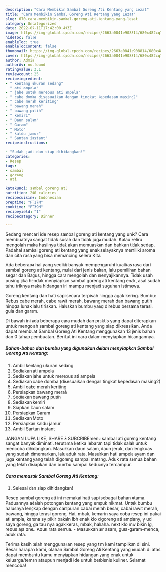 ```yaml
---
description: "Cara Membikin Sambal Goreng Ati Kentang yang Lezat"
title: "Cara Membikin Sambal Goreng Ati Kentang yang Lezat"
slug: 670-cara-membikin-sambal-goreng-ati-kentang-yang-lezat
category: Uncategorized
date: 2022-05-11T17:42:00.493Z
image: https://img-global.cpcdn.com/recipes/2663a0841e908814/680x482cq70/sambal-goreng-ati-kentang-foto-resep-utama.jpg
hideToc: false
enableToc: true
enableTocContent: false
thumbnail: https://img-global.cpcdn.com/recipes/2663a0841e908814/680x482cq70/sambal-goreng-ati-kentang-foto-resep-utama.jpg
cover: https://img-global.cpcdn.com/recipes/2663a0841e908814/680x482cq70/sambal-goreng-ati-kentang-foto-resep-utama.jpg
author: Admin
authorAv: notfound
ratingvalue: 3.1
reviewcount: 25
recipeingredient:
- " kentang ukuran sedang"
- " ati ampela"
- " jahe untuk merebus ati ampela"
- " cabe domba disesuaikan dengan tingkat kepedasan masing2"
- " cabe merah keriting"
- " bawang merah"
- " bawang putih"
- " kemiri"
- " Daun salam"
- " Garam"
- " Moto"
- " kaldu jamur"
- " Santan instant"
recipeinstructions:

- "Sudah jadi dan siap dihidangkan!"
categories:
- Resep
tags:
- sambal
- goreng
- ati

katakunci: sambal goreng ati 
nutrition: 200 calories
recipecuisine: Indonesian
preptime: "PT17M"
cooktime: "PT39M"
recipeyield: "1"
recipecategory: Dinner

---
```





Sedang mencari ide resep sambal goreng ati kentang yang unik? Cara membuatnya sangat tidak susah dan tidak juga mudah. Kalau keliru mengolah maka hasilnya tidak akan memuaskan dan bahkan tidak sedap. Padahal sambal goreng ati kentang yang enak selayaknya memiliki aroma dan cita rasa yang bisa memancing selera Kita.





Ada beberapa hal yang sedikit banyak mempengaruhi kualitas rasa dari sambal goreng ati kentang, mulai dari jenis bahan, lalu pemilihan bahan segar dan Bagus, hingga cara mengolah dan menyajikannya. Tidak usah pusing jika hendak menyiapkan sambal goreng ati kentang enak,      asal sudah tahu triknya maka hidangan ini mampu menjadi suguhan istimewa.














Goreng kentang dan hati sapi secara terpisah hingga agak kering. Bumbu: Rebus cabe merah, cabe rawit merah, bawang merah dan bawang putih hingga lunak lalu tiriskan. Haluskan bumbu yang direbus bersama terasi, gula dan garam.






Di bawah ini ada beberapa cara mudah dan praktis yang dapat diterapkan untuk mengolah sambal goreng ati kentang yang siap dikreasikan. Anda dapat membuat Sambal Goreng Ati Kentang menggunakan 13 jenis bahan dan 0 tahap pembuatan. Berikut ini cara dalam menyiapkan hidangannya.

<!--inarticleads1-->

##### Bahan-bahan dan bumbu yang digunakan dalam menyiapkan Sambal Goreng Ati Kentang:

1. Ambil  kentang ukuran sedang
1. Sediakan  ati ampela
1. Sediakan  jahe untuk merebus ati ampela
1. Sediakan  cabe domba (disesuaikan dengan tingkat kepedasan masing2)
1. Ambil  cabe merah keriting
1. Persiapkan  bawang merah
1. Sediakan  bawang putih
1. Sediakan  kemiri
1. Siapkan  Daun salam
1. Persiapkan  Garam
1. Sediakan  Moto
1. Persiapkan  kaldu jamur
1. Ambil  Santan instant


JANGAN LUPA LIKE, SHARE &amp; SUBCRIBEmenu sambal ati goreng kentang sangat banyak diminati. terutama ketika lebaran tapi tidak salah untuk mencoba dihidangkan. Masukkan daun salam, daun jeruk, dan lengkuas yang sudah dimemarkan, lalu aduk rata. Masukkan hati ampela ayam dan juga kentang yang telah digoreng sampai matang. Aduk rata semua bahan yang telah disiapkan dan bumbu sampai keduanya tercampur. 

<!--inarticleads2-->

##### Cara memasak Sambal Goreng Ati Kentang:


1. Selesai dan siap dihidangkan!

Resep sambal goreng ati ini memakai hati sapi sebagai bahan utama. Paduannya adalah potongan kentang yang empuk nikmat. Untuk bumbu halusnya lengkap dengan campuran cabai merah besar, cabai rawit merah, bawang, hingga terasi goreng. Hai, mbak, kemarin saya coba resep ini pakai ati ampla, karena sy pikir bakaln lbh enak klo digoreng ati amplany, y ud saya goreng, ga tau nya agak keras, mbak, hahaha. next klo mw bikin lg, rebus aja dhe.. Aduk rata semua. - Masukkan air asam, gula-garam-merica, aduk rata. 

Terima kasih telah menggunakan resep yang tim kami tampilkan di sini. Besar harapan kami, olahan Sambal Goreng Ati Kentang yang mudah di atas dapat membantu kamu menyiapkan hidangan yang enak untuk keluarga/teman ataupun menjadi ide untuk berbisnis kuliner. Selamat mencoba!

